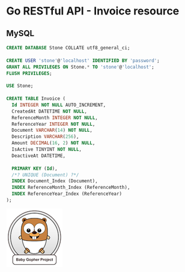 # Go RESTful API - Invoice resource

## MySQL

```sql
CREATE DATABASE Stone COLLATE utf8_general_ci;

CREATE USER 'stone'@'localhost' IDENTIFIED BY 'password';
GRANT ALL PRIVILEGES ON Stone.* TO 'stone'@'localhost';
FLUSH PRIVILEGES;

USE Stone;

CREATE TABLE Invoice (
  Id INTEGER NOT NULL AUTO_INCREMENT,
  CreatedAt DATETIME NOT NULL,
  ReferenceMonth INTEGER NOT NULL,
  ReferenceYear INTEGER NOT NULL,
  Document VARCHAR(14) NOT NULL,
  Description VARCHAR(256),
  Amount DECIMAL(16, 2) NOT NULL,
  IsActive TINYINT NOT NULL,
  DeactiveAt DATETIME,

  PRIMARY KEY (Id),
  /*? UNIQUE (Document) ?*/
  INDEX Document_Index (Document),
  INDEX ReferenceMonth_Index (ReferenceMonth),
  INDEX ReferenceYear_Index (ReferenceYear)
);

```
[![baby-gopher](https://raw.githubusercontent.com/drnic/babygopher-site/gh-pages/images/babygopher-badge.png)](http://www.babygopher.org)
